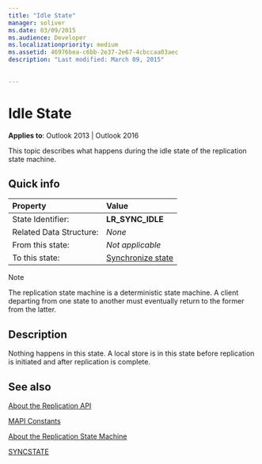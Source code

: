 ```yaml
---
title: "Idle State"
manager: soliver
ms.date: 03/09/2015
ms.audience: Developer
ms.localizationpriority: medium
ms.assetid: 46976bea-c6bb-2e37-2e67-4cbccaa03aec
description: "Last modified: March 09, 2015"
 
 
---
```


# Idle State

  
  
**Applies to**: Outlook 2013 | Outlook 2016 
  
 This topic describes what happens during the idle state of the replication state machine. 
  
## Quick info

|Property|Value|
|:-----|:-----|
|State Identifier:  <br/> |**LR_SYNC_IDLE** <br/> |
|Related Data Structure:  <br/> | *None*  <br/> |
|From this state:  <br/> | *Not applicable*  <br/> |
|To this state:  <br/> |[Synchronize state](synchronize-state.md) <br/> |
   
> [!NOTE]
> The replication state machine is a deterministic state machine. A client departing from one state to another must eventually return to the former from the latter. 
  
## Description

Nothing happens in this state. A local store is in this state before replication is initiated and after replication is complete.
  
## See also



[About the Replication API](about-the-replication-api.md)
  
[MAPI Constants](mapi-constants.md)
  
[About the Replication State Machine](about-the-replication-state-machine.md)
  
[SYNCSTATE](syncstate.md)

